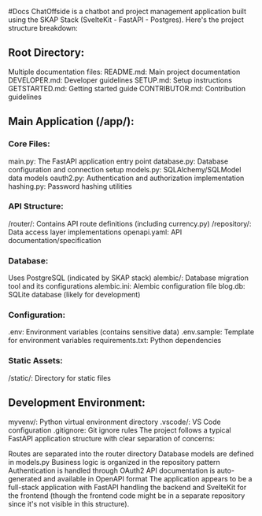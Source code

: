 #Docs
ChatOffside is a chatbot and project management application built using the SKAP Stack (SvelteKit - FastAPI - Postgres). Here's the project structure breakdown:

## Root Directory:
Multiple documentation files:
README.md: Main project documentation
DEVELOPER.md: Developer guidelines
SETUP.md: Setup instructions
GETSTARTED.md: Getting started guide
CONTRIBUTOR.md: Contribution guidelines

## Main Application (/app/):
### Core Files:
main.py: The FastAPI application entry point
database.py: Database configuration and connection setup
models.py: SQLAlchemy/SQLModel data models
oauth2.py: Authentication and authorization implementation
hashing.py: Password hashing utilities
### API Structure:
/router/: Contains API route definitions (including currency.py)
/repository/: Data access layer implementations
openapi.yaml: API documentation/specification
### Database:
Uses PostgreSQL (indicated by SKAP stack)
alembic/: Database migration tool and its configurations
alembic.ini: Alembic configuration file
blog.db: SQLite database (likely for development)
### Configuration:
.env: Environment variables (contains sensitive data)
.env.sample: Template for environment variables
requirements.txt: Python dependencies
### Static Assets:
/static/: Directory for static files
## Development Environment:
myvenv/: Python virtual environment directory
.vscode/: VS Code configuration
.gitignore: Git ignore rules
The project follows a typical FastAPI application structure with clear separation of concerns:

Routes are separated into the router directory
Database models are defined in models.py
Business logic is organized in the repository pattern
Authentication is handled through OAuth2
API documentation is auto-generated and available in OpenAPI format
The application appears to be a full-stack application with FastAPI handling the backend and SvelteKit for the frontend (though the frontend code might be in a separate repository since it's not visible in this structure).